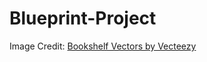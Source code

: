 # Blueprint-Project
Image Credit: <a href="https://www.vecteezy.com/free-vector/bookshelf">Bookshelf Vectors by Vecteezy</a>
